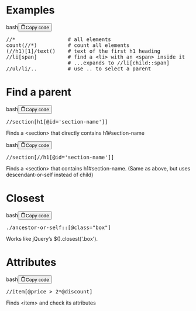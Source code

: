 <h1>Examples</h1>
<div class="code-element"><div class="lang-line"><text>bash</text><button class="copy-button" id="code1700d7c9fadaeca0682fdc08b5fa1236b" onclick="copyCode(code1700d7c9fadaeca0682fdc08b5fa1236, code1700d7c9fadaeca0682fdc08b5fa1236b)"><svg stroke="currentColor" fill="none" stroke-width="2" viewBox="0 0 24 24" stroke-linecap="round" stroke-linejoin="round" class="h-4 w-4" height="1em" width="1em" xmlns="http://www.w3.org/2000/svg"><path d="M16 4h2a2 2 0 0 1 2 2v14a2 2 0 0 1-2 2H6a2 2 0 0 1-2-2V6a2 2 0 0 1 2-2h2"></path><rect x="8" y="2" width="8" height="4" rx="1" ry="1"></rect></svg><text>Copy code</text></button></div><div class="code" id="code1700d7c9fadaeca0682fdc08b5fa1236"><div class="highlight"><pre><span></span>//*<span class="w">                 </span><span class="c1"># all elements</span>
count<span class="o">(</span>//*<span class="o">)</span><span class="w">          </span><span class="c1"># count all elements</span>
<span class="o">(</span>//h1<span class="o">)[</span><span class="m">1</span><span class="o">]</span>/text<span class="o">()</span><span class="w">    </span><span class="c1"># text of the first h1 heading</span>
//li<span class="o">[</span>span<span class="o">]</span><span class="w">          </span><span class="c1"># find a &lt;li&gt; with an &lt;span&gt; inside it</span>
<span class="w">                    </span><span class="c1"># ...expands to //li[child::span]</span>
//ul/li/..<span class="w">          </span><span class="c1"># use .. to select a parent</span>
</pre></div></div></div>

<h1>Find a parent</h1>
<div class="code-element"><div class="lang-line"><text>bash</text><button class="copy-button" id="codec91c824d44fff2d084171f07666e356db" onclick="copyCode(codec91c824d44fff2d084171f07666e356d, codec91c824d44fff2d084171f07666e356db)"><svg stroke="currentColor" fill="none" stroke-width="2" viewBox="0 0 24 24" stroke-linecap="round" stroke-linejoin="round" class="h-4 w-4" height="1em" width="1em" xmlns="http://www.w3.org/2000/svg"><path d="M16 4h2a2 2 0 0 1 2 2v14a2 2 0 0 1-2 2H6a2 2 0 0 1-2-2V6a2 2 0 0 1 2-2h2"></path><rect x="8" y="2" width="8" height="4" rx="1" ry="1"></rect></svg><text>Copy code</text></button></div><div class="code" id="codec91c824d44fff2d084171f07666e356d"><div class="highlight"><pre><span></span>//section<span class="o">[</span>h1<span class="o">[</span>@id<span class="o">=</span><span class="s1">&#39;section-name&#39;</span><span class="o">]]</span>
</pre></div></div></div>

<p>Finds a &lt;section&gt; that directly contains h1#section-name</p>
<div class="code-element"><div class="lang-line"><text>bash</text><button class="copy-button" id="codea432af72c1717a4c68a951b6c4f05301b" onclick="copyCode(codea432af72c1717a4c68a951b6c4f05301, codea432af72c1717a4c68a951b6c4f05301b)"><svg stroke="currentColor" fill="none" stroke-width="2" viewBox="0 0 24 24" stroke-linecap="round" stroke-linejoin="round" class="h-4 w-4" height="1em" width="1em" xmlns="http://www.w3.org/2000/svg"><path d="M16 4h2a2 2 0 0 1 2 2v14a2 2 0 0 1-2 2H6a2 2 0 0 1-2-2V6a2 2 0 0 1 2-2h2"></path><rect x="8" y="2" width="8" height="4" rx="1" ry="1"></rect></svg><text>Copy code</text></button></div><div class="code" id="codea432af72c1717a4c68a951b6c4f05301"><div class="highlight"><pre><span></span>//section<span class="o">[</span>//h1<span class="o">[</span>@id<span class="o">=</span><span class="s1">&#39;section-name&#39;</span><span class="o">]]</span>
</pre></div></div></div>

<p>Finds a &lt;section&gt; that contains h1#section-name.
(Same as above, but uses descendant-or-self instead of child)</p>
<h1>Closest</h1>
<div class="code-element"><div class="lang-line"><text>bash</text><button class="copy-button" id="code9429067796bd7ec4a5bca7d5bb36d976b" onclick="copyCode(code9429067796bd7ec4a5bca7d5bb36d976, code9429067796bd7ec4a5bca7d5bb36d976b)"><svg stroke="currentColor" fill="none" stroke-width="2" viewBox="0 0 24 24" stroke-linecap="round" stroke-linejoin="round" class="h-4 w-4" height="1em" width="1em" xmlns="http://www.w3.org/2000/svg"><path d="M16 4h2a2 2 0 0 1 2 2v14a2 2 0 0 1-2 2H6a2 2 0 0 1-2-2V6a2 2 0 0 1 2-2h2"></path><rect x="8" y="2" width="8" height="4" rx="1" ry="1"></rect></svg><text>Copy code</text></button></div><div class="code" id="code9429067796bd7ec4a5bca7d5bb36d976"><div class="highlight"><pre><span></span>./ancestor-or-self::<span class="o">[</span>@class<span class="o">=</span><span class="s2">&quot;box&quot;</span><span class="o">]</span>
</pre></div></div></div>

<p>Works like jQuery’s $().closest('.box').</p>
<h1>Attributes</h1>
<div class="code-element"><div class="lang-line"><text>bash</text><button class="copy-button" id="code3545bdd35a0cd278df93a14dcd58a906b" onclick="copyCode(code3545bdd35a0cd278df93a14dcd58a906, code3545bdd35a0cd278df93a14dcd58a906b)"><svg stroke="currentColor" fill="none" stroke-width="2" viewBox="0 0 24 24" stroke-linecap="round" stroke-linejoin="round" class="h-4 w-4" height="1em" width="1em" xmlns="http://www.w3.org/2000/svg"><path d="M16 4h2a2 2 0 0 1 2 2v14a2 2 0 0 1-2 2H6a2 2 0 0 1-2-2V6a2 2 0 0 1 2-2h2"></path><rect x="8" y="2" width="8" height="4" rx="1" ry="1"></rect></svg><text>Copy code</text></button></div><div class="code" id="code3545bdd35a0cd278df93a14dcd58a906"><div class="highlight"><pre><span></span>//item<span class="o">[</span>@price<span class="w"> </span>&gt;<span class="w"> </span><span class="m">2</span>*@discount<span class="o">]</span>
</pre></div></div></div>

<p>Finds &lt;item&gt; and check its attributes</p>